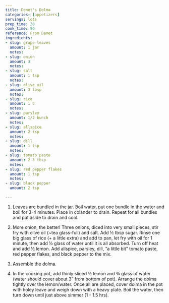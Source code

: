 ```yaml
---
title: Demet's Dolma
categories: [appetizers]
servings: lots
prep_time: 20
cook_time: 90
reference: From Demet
ingredients:
- slug: grape leaves
  amount: 1 jar
  notes:
- slug: onion
  amount: 3
  notes:
- slug: salt
  amount: 1 tsp
  notes:
- slug: olive oil
  amount: 3 tbsp
  notes:
- slug: rice
  amount: 1 C
  notes:
- slug: parsley
  amount: 1/2 bunch
  notes:
- slug: allspice
  amount: 2 tsp
  notes:
- slug: dill
  amount: 1 tsp
  notes:
- slug: tomato paste
  amount: 2-3 tbsp
  notes:
- slug: red pepper flakes
  amount: 1 tsp
  notes:
- slug: black pepper
  amount: 2 tsp

---
```


1. Leaves are bundled in the jar.  Boil water, put one bundle in the water and boil for 3-4 minutes.  Place in colander to drain.  Repeat for all bundles and put aside to drain and cool.

2. More onion, the better! Three onions, diced into very small pieces, stir fry with olive oil (~tea glass-full) and salt.  Add ½ tbsp sugar.  Rinse one big glass of rice (+ a little extra) and add to pan, let fry with oil for 1 minute, then add ½ glass of water until it is all absorbed.  Turn off heat and add ½ lemon.  Add allspice, parsley, dill, “a little bit” tomato paste, red pepper flakes, and black pepper to the mix.

3. Assemble the dolma.

4. In the cooking pot, add thinly sliced ½ lemon and ¾ glass of water (water should cover about 3” from bottom of pot).  Arrange the dolma tightly over the lemon/water.  Once all are placed, cover dolma in the pot with holey leave and weigh down with a heavy plate.  Boil the water, then turn down until just above simmer (1 - 1.5 hrs).
